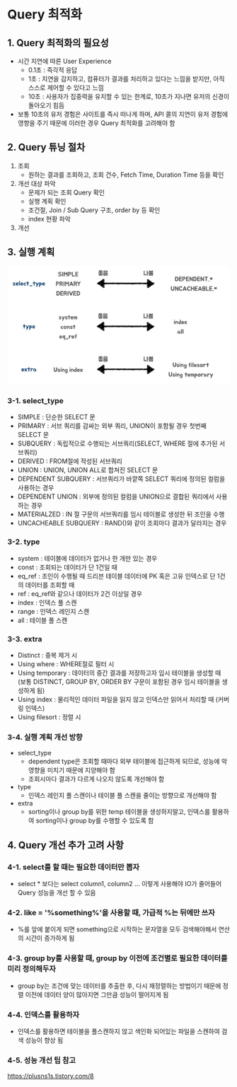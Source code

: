# Query 최적화

## 1. Query 최적화의 필요성

- 시간 지연에 따른 User Experience
  - 0.1초 : 즉각적 응답
  - 1초 : 지연을 감지하고, 컴퓨터가 결과를 처리하고 있다는 느낌을 받지만, 아직 스스로 제어할 수 있다고 느낌
  - 10초 : 사용자가 집중력을 유지할 수 있는 한계로, 10초가 지나면 유저의 신경이 돌아오기 힘듬
- 보통 10초의 유저 경험은 사이트를 즉시 떠나게 하며, API 콜의 지연이 유저 경험에 영향을 주기 때문에 이러한 경우 Query 최적화를 고려해야 함

## 2. Query 튜닝 절차

1. 조회
   - 원하는 결과를 조회하고, 조회 건수, Fetch Time, Duration Time 등을 확인
2. 개선 대상 파악
   - 문제가 되는 조회 Query 확인
   - 실행 계획 확인
   - 조건절, Join / Sub Query 구조, order by 등 확인
   - index 현황 파악
3. 개선

## 3. 실행 계획

<p align="center"><img src="../imagespace/query1.jpg"></p>

### 3-1. select_type
- SIMPLE : 단순한 SELECT 문
- PRIMARY : 서브 쿼리를 감싸는 외부 쿼리, UNION이 포함될 경우 첫번째 SELECT 문
- SUBQUERY : 독립적으로 수행되는 서브쿼리(SELECT, WHERE 절에 추가된 서브쿼리)
- DERIVED : FROM절에 작성된 서브쿼리
- UNION : UNION, UNION ALL로 합쳐진 SELECT 문
- DEPENDENT SUBQUERY : 서브쿼리가 바깥쪽 SELECT 쿼리에 정의된 컬럼을 사용하는 경우
- DEPENDENT UNION : 외부에 정의된 컬럼을 UNION으로 결합된 쿼리에서 사용하는 경우
- MATERIALZED : IN 절 구문의 서브쿼리를 임시 테이블로 생성한 뒤 조인을 수행
- UNCACHEABLE SUBQUERY : RAND()와 같이 조회마다 결과가 달라지는 경우

### 3-2. type
- system : 테이블에 데이터가 없거나 한 개만 있는 경우
- const : 조회되는 데이터가 단 1건일 때
- eq_ref : 조인이 수행될 때 드리븐 테이블 데이터에 PK 혹은 고유 인덱스로 단 1건의 데이터를 조회할 때
- ref : eq_ref와 같으나 데이터가 2건 이상일 경우
- index : 인덱스 풀 스캔
- range : 인덱스 레인지 스캔
- all : 테이블 풀 스캔

### 3-3. extra
- Distinct : 중복 제거 시
- Using where : WHERE절로 필터 시
- Using temporary : 데이터의 중간 결과를 저장하고자 임시 테이블을 생성할 때 (보통 DISTINCT, GROUP BY, ORDER BY 구문이 포함된 경우 임시 테이블을 생성하게 됨)
- Using index : 물리적인 데이터 파일을 읽지 않고 인덱스만 읽어서 처리할 때 (커버링 인덱스)
- Using filesort : 정렬 시

### 3-4. 실행 계획 개선 방향
- select_type
  - dependent type은 조회할 때마다 외부 테이블에 접근하게 되므로, 성능에 악영향을 미치기 때문에 지양해야 함
  - 조회시마다 결과가 다르게 나오지 않도록 개선해야 함
- type
  - 인덱스 레인지 풀 스캔이나 테이블 풀 스캔을 줄이는 방향으로 개선해야 함
- extra
  - sorting이나 group by를 위한 temp 테이블을 생성하지말고, 인덱스를 활용하여 sorting이나 group by를 수행할 수 있도록 함

## 4. Query 개선 추가 고려 사항

### 4-1. select를 할 때는 필요한 데이터만 뽑자
- select * 보다는 select column1, column2 ... 이렇게 사용해야 IO가 줄어들어 Query 성능을 개선 할 수 있음

### 4-2. like = '%something%'을 사용할 때, 가급적 %는 뒤에만 쓰자
- %를 앞에 붙이게 되면 something으로 시작하는 문자열을 모두 검색해야해서 연산의 시간이 증가하게 됨

### 4-3. group by를 사용할 때, group by 이전에 조건별로 필요한 데이터를 미리 정의해두자
- group by는 조건에 맞는 데이터를 추출한 후, 다시 재정렬하는 방법이기 때문에 정렬 이전에 데이터 양이 많아지면 그만큼 성능이 떨어지게 됨

### 4-4. 인덱스를 활용하자
- 인덱스를 활용하면 테이블을 풀스캔하지 않고 색인화 되어있는 파일을 스캔하여 검색 성능이 향상 됨

### 4-5. 성능 개선 팁 참고
https://plusns1s.tistory.com/8